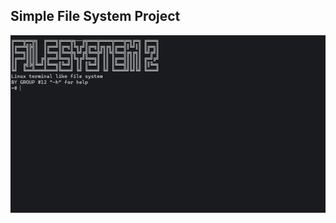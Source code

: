 ## Simple File System Project
![](https://github.com/0x0Faisal/SchoolProjects/blob/main/media/ezgif.com-video-to-gif.gif)
